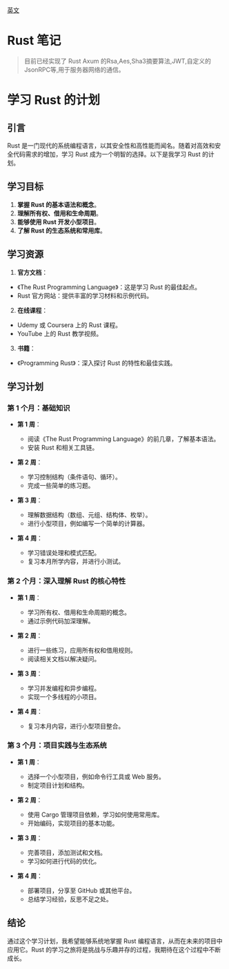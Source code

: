 [英文](./README.md)

# Rust 笔记

> 目前已经实现了 Rust Axum 的Rsa,Aes,Sha3摘要算法,JWT,自定义的JsonRPC等,用于服务器网络的通信。 

# 学习 Rust 的计划

## 引言

Rust 是一门现代的系统编程语言，以其安全性和高性能而闻名。随着对高效和安全代码需求的增加，学习 Rust 成为一个明智的选择。以下是我学习 Rust 的计划。

## 学习目标

1. **掌握 Rust 的基本语法和概念**。
2. **理解所有权、借用和生命周期**。
3. **能够使用 Rust 开发小型项目**。
4. **了解 Rust 的生态系统和常用库**。

## 学习资源

1. **官方文档**：
  - 《The Rust Programming Language》：这是学习 Rust 的最佳起点。
  - Rust 官方网站：提供丰富的学习材料和示例代码。

2. **在线课程**：
  - Udemy 或 Coursera 上的 Rust 课程。
  - YouTube 上的 Rust 教学视频。

3. **书籍**：
  - 《Programming Rust》：深入探讨 Rust 的特性和最佳实践。

## 学习计划

### 第 1 个月：基础知识

- **第 1 周**：
  - 阅读《The Rust Programming Language》的前几章，了解基本语法。
  - 安装 Rust 和相关工具链。

- **第 2 周**：
  - 学习控制结构（条件语句、循环）。
  - 完成一些简单的练习题。

- **第 3 周**：
  - 理解数据结构（数组、元组、结构体、枚举）。
  - 进行小型项目，例如编写一个简单的计算器。

- **第 4 周**：
  - 学习错误处理和模式匹配。
  - 复习本月所学内容，并进行小测试。

### 第 2 个月：深入理解 Rust 的核心特性

- **第 1 周**：
  - 学习所有权、借用和生命周期的概念。
  - 通过示例代码加深理解。

- **第 2 周**：
  - 进行一些练习，应用所有权和借用规则。
  - 阅读相关文档以解决疑问。

- **第 3 周**：
  - 学习并发编程和异步编程。
  - 实现一个多线程的小项目。

- **第 4 周**：
  - 复习本月内容，进行小型项目整合。

### 第 3 个月：项目实践与生态系统

- **第 1 周**：
  - 选择一个小型项目，例如命令行工具或 Web 服务。
  - 制定项目计划和结构。

- **第 2 周**：
  - 使用 Cargo 管理项目依赖，学习如何使用常用库。
  - 开始编码，实现项目的基本功能。

- **第 3 周**：
  - 完善项目，添加测试和文档。
  - 学习如何进行代码的优化。

- **第 4 周**：
  - 部署项目，分享至 GitHub 或其他平台。
  - 总结学习经验，反思不足之处。

## 结论

通过这个学习计划，我希望能够系统地掌握 Rust 编程语言，从而在未来的项目中应用它。Rust 的学习之旅将是挑战与乐趣并存的过程，我期待在这个过程中不断成长。
